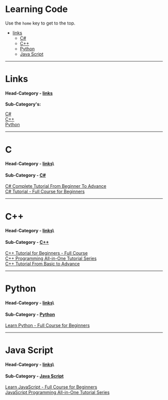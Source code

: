 # Learning Code

Use the `home` key to get to the top.

- [links](#links)
  + [C#](#c)
  + [C++](#c-1)
  + [Python](#python)
  + [Java Script](#java-script)

---

# Links
#### Head-Category - [links](#links)


**Sub-Category's:**

[C#](#c#)\
[C++](#C++)\
[Python](#Python)

---
# C
#### Head-Category - [links](#links)\
#### Sub-Category - [C#](#c)

[C# Complete Tutorial From Beginner To Advance](https://www.youtube.com/watch?v=FPeGkedZykA&ab_channel=FLDevelopers)\
[C# Tutorial - Full Course for Beginners](https://www.youtube.com/watch?v=GhQdlIFylQ8&ab_channel=freeCodeCamp.org)

---
# C++
#### Head-Category - [links](#links)\
#### Sub-Category - [C++](#c-1)

[C++ Tutorial for Beginners - Full Course](https://www.youtube.com/watch?v=vLnPwxZdW4Y&ab_channel=freeCodeCamp.org)\
[C++ Programming All-in-One Tutorial Series](https://www.youtube.com/watch?v=_bYFu9mBnr4&ab_channel=CalebCurry)\
[C++ Tutorial From Basic to Advance](https://www.youtube.com/watch?v=mUQZ1qmKlLY&ab_channel=ExternCode)

---
# Python
#### Head-Category - [links](#links)\
#### Sub-Category - [Python](#python)

[Learn Python - Full Course for Beginners](https://www.youtube.com/watch?v=rfscVS0vtbw&ab_channel=freeCodeCamp.org)

---
# Java Script
#### Head-Category - [links](#links)\
#### Sub-Category - [Java Script](#java-script)

[Learn JavaScript - Full Course for Beginners](https://www.youtube.com/watch?v=PkZNo7MFNFg)\
[JavaScript Programming All-in-One Tutorial Series](https://www.youtube.com/watch?v=9M4XKi25I2M)
